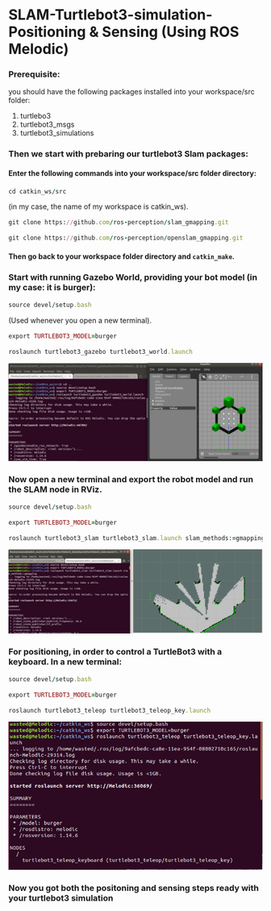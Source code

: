 # SLAM-Turtlebot3-simulation-Positioning & Sensing  (Using ROS Melodic)
### Prerequisite:
you should have the following packages installed into your workspace/src folder:
1. turtlebo3
2. turtlebot3_msgs
3. turtlebot3_simulations
### Then we start with prebaring our turtlebot3 Slam packages: 
#### Enter the following commands into your workspace/src folder directory:
```ruby
cd catkin_ws/src 
```
(in my case, the name of my workspace is catkin_ws).
```ruby
git clone https://github.com/ros-perception/slam_gmapping.git
```

```ruby
git clone https://github.com/ros-perception/openslam_gmapping.git
```
#### Then go back to your workspace folder directory and  ``` catkin_make ```.

### Start with running Gazebo World, providing your bot model (in my case: it is burger):
```ruby
source devel/setup.bash
```
(Used whenever you open a new terminal).
```ruby
export TURTLEBOT3_MODEL=burger
```
```ruby
roslaunch turtlebot3_gazebo turtlebot3_world.launch
```

![](Positioning/1.PNG)

### Now open a new terminal and export the robot model and run the SLAM node in RViz.
```ruby
source devel/setup.bash
```
```ruby
export TURTLEBOT3_MODEL=burger
```
```ruby
roslaunch turtlebot3_slam turtlebot3_slam.launch slam_methods:=gmapping
```
![](Positioning/2.PNG)

### For positioning, in order to control a TurtleBot3 with a keyboard. In a new terminal:
```ruby
source devel/setup.bash
```
```ruby
export TURTLEBOT3_MODEL=burger
```
```ruby
roslaunch turtlebot3_teleop turtlebot3_teleop_key.launch
```
![](Positioning/3.PNG)
### Now you got both the positoning and sensing steps ready with your turtlebot3 simulation

